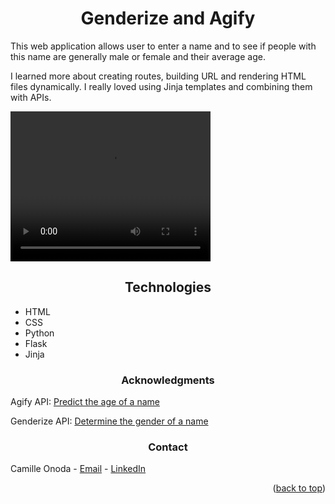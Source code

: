 <!DOCTYPE html>
<html lang="en">
<head>
    <meta charset="UTF-8">
    <meta name="viewport" content="width=device-width, initial-scale=1.0">
</head>
<body>
    <div>
        <h1 style="text-align: center;">Genderize and Agify</h1>
    </div>
    <p>This web application allows user to enter a name and to see if people with this name are generally male or female and their average age.</p>
    <p>I learned more about creating routes, building URL and rendering HTML files dynamically. I really loved using Jinja templates and combining them with APIs.</p>
    <video width="320" height="240" src="./genderize-agify.mp4" type=video/mp4>
    </video>
    <h2 style="text-align: center;">Technologies</h2>
    <ul>
    <li>HTML</li>
    <li>CSS</li>
    <li>Python</li>
    <li>Flask</li>
    <li>Jinja</li>
    </ul>
<h3 style="text-align: center;">Acknowledgments</h3>
<p>Agify API: <a href="https://agify.io/">Predict the age of a name</a></p>
<p>Genderize API: <a href="https://genderize.io/">Determine the gender of a name</a></p>
<h3 align="center">Contact</h3>
<p>Camille Onoda - <a href="mailto: info@camilleonoda.com">Email</a> - <a href="https://linkedin.com/in/camilleonoda">LinkedIn</a></p>
<p align="right">(<a href="#readme-top">back to top</a>)</p>
</body>
</html>
